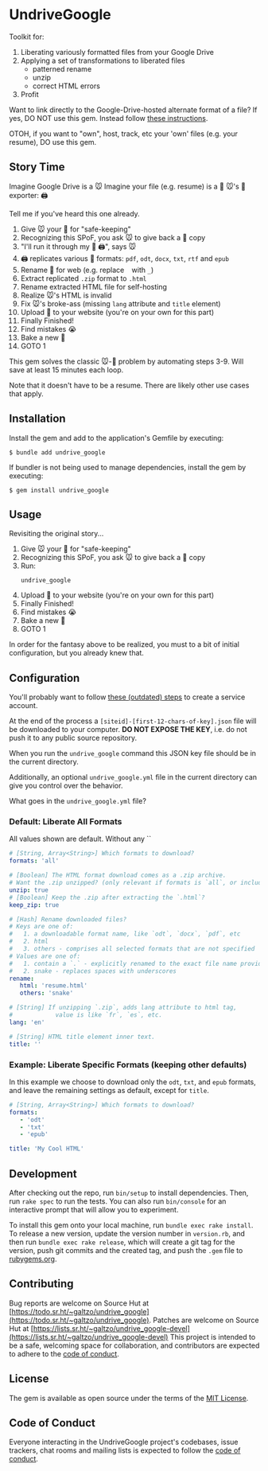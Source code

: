 # UndriveGoogle

Toolkit for:
1. Liberating variously formatted files from your Google Drive
2. Applying a set of transformations to liberated files
    * patterned rename
    * unzip
    * correct HTML errors
3. Profit

Want to link directly to the Google-Drive-hosted alternate format of a file?
If yes, DO NOT use this gem. Instead follow [these instructions](https://support.google.com/a/users/answer/9308985?hl=en).

OTOH, if you want to "own", host, track, etc your 'own' files
(e.g. your resume), DO use this gem.

## Story Time

Imagine Google Drive is a 🐭
Imagine your file (e.g. resume) is a 🍪
🐭's 🍪 exporter: 🖨

Tell me if you've heard this one already.

1. Give 🐭 your 🍪 for "safe-keeping"
2. Recognizing this SPoF, you ask 🐭 to give back a 🍪 copy
3. "I'll run it through my 🍪 🖨", says 🐭
4. 🖨 replicates various 🍪 formats: `pdf`, `odt`, `docx`, `txt`, `rtf` and `epub`
5. Rename 🍪 for web (e.g. replace ` ` with `_`)
6. Extract replicated `.zip` format to `.html`
7. Rename extracted HTML file for self-hosting
8. Realize 🐭's HTML is invalid
9. Fix 🐭's broke-ass (missing `lang` attribute and `title` element)
10. Upload 🍪 to your website (you're on your own for this part)
11. Finally Finished!
12. Find mistakes 😭
13. Bake a new 🍪
14. GOTO 1

This gem solves the classic 🐭-🍪 problem by automating steps 3-9.
Will save at least 15 minutes each loop.

Note that it doesn't have to be a resume.
There are likely other use cases that apply.

## Installation

Install the gem and add to the application's Gemfile by executing:

    $ bundle add undrive_google

If bundler is not being used to manage dependencies, install the gem by executing:

    $ gem install undrive_google

## Usage

Revisiting the original story...

1. Give 🐭 your 🍪 for "safe-keeping"
2. Recognizing this SPoF, you ask 🐭 to give back a 🍪 copy
3. Run:
   ```shell
   undrive_google
   ```
4. Upload 🍪 to your website (you're on your own for this part)
5. Finally Finished!
6. Find mistakes 😭
7. Bake a new 🍪
8. GOTO 1

In order for the fantasy above to be realized,
you must to a bit of initial configuration, but you already knew that.

## Configuration

You'll probably want to follow [these (outdated) steps](https://github.com/gimite/google-drive-ruby/blob/master/doc/authorization.md#on-behalf-of-no-existing-users-service-account)
to create a service account.

At the end of the process a `[siteid]-[first-12-chars-of-key].json` file will be
downloaded to your computer. **DO NOT EXPOSE THE KEY**, i.e. do not push it
to any public source repository.

When you run the `undrive_google` command this JSON key file should be in the
current directory.

Additionally, an optional `undrive_google.yml` file in the
current directory can give you control over the behavior.

What goes in the `undrive_google.yml` file?

### Default: Liberate All Formats

All values shown are default. Without any ``
```yaml
# [String, Array<String>] Which formats to download?
formats: 'all'

# [Boolean] The HTML format download comes as a .zip archive.
# Want the .zip unzipped? (only relevant if formats is `all`, or includes `zip`)
unzip: true
# [Boolean] Keep the .zip after extracting the `.html`?
keep_zip: true

# [Hash] Rename downloaded files?
# Keys are one of:
#   1. a downloadable format name, like `odt`, `docx`, `pdf`, etc
#   2. html
#   3. others - comprises all selected formats that are not specified
# Values are one of:
#   1. contain a `.` - explicitly renamed to the exact file name provided.
#   2. snake - replaces spaces with underscores 
rename:
   html: 'resume.html'
   others: 'snake'

# [String] If unzipping `.zip`, adds lang attribute to html tag,
#            value is like `fr`, `es`, etc.
lang: 'en'

# [String] HTML title element inner text.
title: ''
```

### Example: Liberate Specific Formats (keeping other defaults)

In this example we choose to download only the `odt`, `txt`, and `epub` formats,
and leave the remaining settings as default, except for `title`.

```yaml
# [String, Array<String>] Which formats to download?
formats: 
   - 'odt'
   - 'txt'
   - 'epub'

title: 'My Cool HTML'
```

## Development

After checking out the repo, run `bin/setup` to install dependencies. Then, run `rake spec` to run the tests. You can also run `bin/console` for an interactive prompt that will allow you to experiment.

To install this gem onto your local machine, run `bundle exec rake install`. To release a new version, update the version number in `version.rb`, and then run `bundle exec rake release`, which will create a git tag for the version, push git commits and the created tag, and push the `.gem` file to [rubygems.org](https://rubygems.org).

## Contributing

Bug reports are welcome on Source Hut at [https://todo.sr.ht/~galtzo/undrive_google](https://todo.sr.ht/~galtzo/undrive_google).
Patches are welcome on Source Hut at [https://lists.sr.ht/~galtzo/undrive_google-devel](https://lists.sr.ht/~galtzo/undrive_google-devel)
This project is intended to be a safe, welcoming space for collaboration,
and contributors are expected to adhere to the [code of conduct](https://git.sr.ht/~galtzo/undrive_google/tree/main/item/CODE_OF_CONDUCT.md).

## License

The gem is available as open source under the terms of the [MIT License](https://opensource.org/licenses/MIT).

## Code of Conduct

Everyone interacting in the UndriveGoogle project's codebases, issue trackers, chat rooms and mailing lists is expected to follow the [code of conduct](https://git.sr.ht/~galtzo/undrive_google/tree/main/item/CODE_OF_CONDUCT.md).
